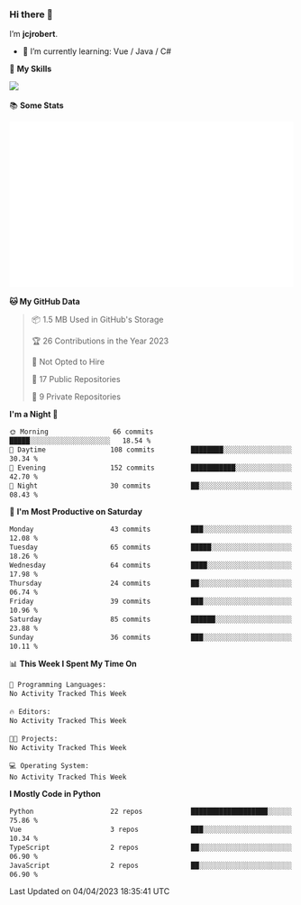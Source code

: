 ### Hi there 👋

I’m **jcjrobert**.

- 🌱 I’m currently learning: Vue / Java / C#

🌟 **My Skills**

![](https://img.shields.io/badge/-Python-3e74a2?style=flat-square&logo=Python&logoColor=fff)

📚 **Some Stats**

![](https://github.com/jcjrobert/github-stats/blob/master/generated/overview.svg)

<!--START_SECTION:waka-->
**🐱 My GitHub Data** 

> 📦 1.5 MB Used in GitHub's Storage 
 > 
> 🏆 26 Contributions in the Year 2023
 > 
> 🚫 Not Opted to Hire
 > 
> 📜 17 Public Repositories 
 > 
> 🔑 9 Private Repositories 
 > 
**I'm a Night 🦉** 

```text
🌞 Morning                66 commits          █████░░░░░░░░░░░░░░░░░░░░   18.54 % 
🌆 Daytime                108 commits         ████████░░░░░░░░░░░░░░░░░   30.34 % 
🌃 Evening                152 commits         ███████████░░░░░░░░░░░░░░   42.70 % 
🌙 Night                  30 commits          ██░░░░░░░░░░░░░░░░░░░░░░░   08.43 % 
```
📅 **I'm Most Productive on Saturday** 

```text
Monday                   43 commits          ███░░░░░░░░░░░░░░░░░░░░░░   12.08 % 
Tuesday                  65 commits          █████░░░░░░░░░░░░░░░░░░░░   18.26 % 
Wednesday                64 commits          ████░░░░░░░░░░░░░░░░░░░░░   17.98 % 
Thursday                 24 commits          ██░░░░░░░░░░░░░░░░░░░░░░░   06.74 % 
Friday                   39 commits          ███░░░░░░░░░░░░░░░░░░░░░░   10.96 % 
Saturday                 85 commits          ██████░░░░░░░░░░░░░░░░░░░   23.88 % 
Sunday                   36 commits          ███░░░░░░░░░░░░░░░░░░░░░░   10.11 % 
```


📊 **This Week I Spent My Time On** 

```text
💬 Programming Languages: 
No Activity Tracked This Week

🔥 Editors: 
No Activity Tracked This Week

🐱‍💻 Projects: 
No Activity Tracked This Week

💻 Operating System: 
No Activity Tracked This Week
```

**I Mostly Code in Python** 

```text
Python                   22 repos            ███████████████████░░░░░░   75.86 % 
Vue                      3 repos             ███░░░░░░░░░░░░░░░░░░░░░░   10.34 % 
TypeScript               2 repos             ██░░░░░░░░░░░░░░░░░░░░░░░   06.90 % 
JavaScript               2 repos             ██░░░░░░░░░░░░░░░░░░░░░░░   06.90 % 
```




 Last Updated on 04/04/2023 18:35:41 UTC
<!--END_SECTION:waka-->

